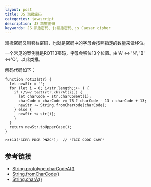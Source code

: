 ```yaml
---
layout: post
title: JS 凯撒密码
categories: javascript
description: JS 凯撒密码
keywords: JS 凯撒密码、js凯撒密码、js Caesar cipher
---
```


凯撒密码又叫移位密码，也就是密码中的字母会按照指定的数量来做移位。

一个常见的案例就是ROT13密码，字母会移位13个位置。由'A' ↔ 'N', 'B' ↔'O'，以此类推。

解码代码如下：

```
function rot13(str) {
  let newStr = '';
  for (let i = 0; i<str.length;i++ ) {
    if (/\w/.test(str.charAt(i))) {
      let charCode = str.charCodeAt(i);
      charCode = charCode >= 78 ? charCode - 13 : charCode + 13;
      newStr += String.fromCharCode(charCode);
    } else {
      newStr += str[i];
    }
  }
  return newStr.toUpperCase();
}

rot13("SERR PBQR PNZC");  // "FREE CODE CAMP"
```

## 参考链接

- [String.prototype.charCodeAt()](https://developer.mozilla.org/en-US/docs/Web/JavaScript/Reference/Global_Objects/String/charCodeAt)
- [String.fromCharCode()](https://developer.mozilla.org/en-US/docs/Web/JavaScript/Reference/Global_Objects/String/fromCharCode)
- [String.charAt()](https://developer.mozilla.org/zh-CN/docs/Web/JavaScript/Reference/Global_Objects/String/charAt)